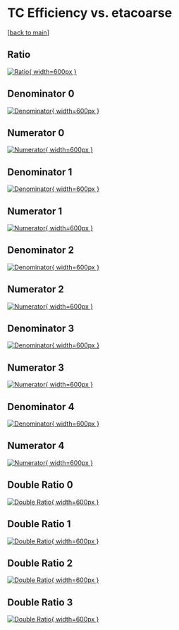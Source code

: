 # TC Efficiency vs. etacoarse

[[back to main](./)]



## Ratio

[![Ratio](../mtv/var/TC_vtr_13_1_eff_etacoarse.png){ width=600px }](../mtv/var/TC_vtr_13_1_eff_etacoarse.pdf)

## Denominator 0

[![Denominator](../mtv/den/TC_vtr_13_1_eff_etacoarse_den0.png){ width=600px }](../mtv/den/TC_vtr_13_1_eff_etacoarse_den0.pdf)

## Numerator 0

[![Numerator](../mtv/num/TC_vtr_13_1_eff_etacoarse_num0.png){ width=600px }](../mtv/num/TC_vtr_13_1_eff_etacoarse_num0.pdf)

## Denominator 1

[![Denominator](../mtv/den/TC_vtr_13_1_eff_etacoarse_den1.png){ width=600px }](../mtv/den/TC_vtr_13_1_eff_etacoarse_den1.pdf)

## Numerator 1

[![Numerator](../mtv/num/TC_vtr_13_1_eff_etacoarse_num1.png){ width=600px }](../mtv/num/TC_vtr_13_1_eff_etacoarse_num1.pdf)

## Denominator 2

[![Denominator](../mtv/den/TC_vtr_13_1_eff_etacoarse_den2.png){ width=600px }](../mtv/den/TC_vtr_13_1_eff_etacoarse_den2.pdf)

## Numerator 2

[![Numerator](../mtv/num/TC_vtr_13_1_eff_etacoarse_num2.png){ width=600px }](../mtv/num/TC_vtr_13_1_eff_etacoarse_num2.pdf)

## Denominator 3

[![Denominator](../mtv/den/TC_vtr_13_1_eff_etacoarse_den3.png){ width=600px }](../mtv/den/TC_vtr_13_1_eff_etacoarse_den3.pdf)

## Numerator 3

[![Numerator](../mtv/num/TC_vtr_13_1_eff_etacoarse_num3.png){ width=600px }](../mtv/num/TC_vtr_13_1_eff_etacoarse_num3.pdf)

## Denominator 4

[![Denominator](../mtv/den/TC_vtr_13_1_eff_etacoarse_den4.png){ width=600px }](../mtv/den/TC_vtr_13_1_eff_etacoarse_den4.pdf)

## Numerator 4

[![Numerator](../mtv/num/TC_vtr_13_1_eff_etacoarse_num4.png){ width=600px }](../mtv/num/TC_vtr_13_1_eff_etacoarse_num4.pdf)

## Double Ratio 0

[![Double Ratio](../mtv/ratio/TC_vtr_13_1_eff_etacoarse_ratio0.png){ width=600px }](../mtv/ratio/TC_vtr_13_1_eff_etacoarse_ratio0.pdf)

## Double Ratio 1

[![Double Ratio](../mtv/ratio/TC_vtr_13_1_eff_etacoarse_ratio1.png){ width=600px }](../mtv/ratio/TC_vtr_13_1_eff_etacoarse_ratio1.pdf)

## Double Ratio 2

[![Double Ratio](../mtv/ratio/TC_vtr_13_1_eff_etacoarse_ratio2.png){ width=600px }](../mtv/ratio/TC_vtr_13_1_eff_etacoarse_ratio2.pdf)

## Double Ratio 3

[![Double Ratio](../mtv/ratio/TC_vtr_13_1_eff_etacoarse_ratio3.png){ width=600px }](../mtv/ratio/TC_vtr_13_1_eff_etacoarse_ratio3.pdf)

